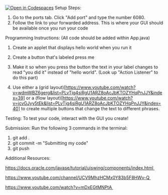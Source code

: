 [![Open in Codespaces](https://classroom.github.com/assets/launch-codespace-2972f46106e565e64193e422d61a12cf1da4916b45550586e14ef0a7c637dd04.svg)](https://classroom.github.com/open-in-codespaces?assignment_repo_id=20903257)
Setup Steps:
1) Go to the ports tab. Click "Add port" and type the number 6080. 
2) Follow the link to your forwarded address. This is where your GUI should be available once you run your code


Programming Instructions:
(All code should be added within App.java)
1) Create an applet that displays hello world when you run it 

2) Create a button that's labeled press me

3) Make it so when you press the button the text in your label changes to read "you did it" instead of "hello world". (Look up "Action Listener" to do this part)

4) Use either a (grid layout)[https://www.youtube.com/watch?v=wdmWBZ6gerg&list=PLvTjg4siRgU1ARZ8oAcJbKTOZYHqPnJJY&index=39] or a (flow layout)[https://www.youtube.com/watch?v=jcvGJyy5tEk&list=PLvTjg4siRgU1ARZ8oAcJbKTOZYHqPnJJY&index=40] to create multiple buttons that change the text to different phrases. 

Testing:
To test your code, interact with the GUI you create! 

Submission:
Run the following 3 commands in the terminal:
1) git add . 
2) git commit -m "Submitting my code"
3) git push

Additional Resources:

https://docs.oracle.com/javase/tutorial/uiswing/components/index.html 

https://www.youtube.com/channel/UCV9MhzHCMx0Y83b5F8HWv-Q 

https://www.youtube.com/watch?v=mDxEGtMNPtA 